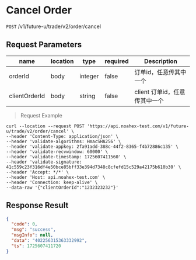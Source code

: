 # Cancel Order

`POST` /v1/future-u/trade/v2/order/cancel

## Request Parameters

| name          | location | type    | required | Description         |
|---------------|----------|---------|----------|---------------------|
| orderId       | body     | integer | false    | 订单id，任意传其中一个        |
| clientOrderId | body     | string  | false    | client 订单id，任意传其中一个 |

> Request Example

```shell
curl --location --request POST 'https://api.noahex-test.com/v1/future-u/trade/v2/order/cancel' \
--header 'Content-Type: application/json' \
--header 'validate-algorithms: HmacSHA256' \
--header 'validate-appkey: 2fa91add-388c-44f2-8365-f4b72886c135' \
--header 'validate-recvwindow: 60000' \
--header 'validate-timestamp: 1725607411560' \
--header 'validate-signature: 41c559c23f316df4e50bce85bff33e394d7348c8cfefd15c529a42175b610b30' \
--header 'Accept: */*' \
--header 'Host: api.noahex-test.com' \
--header 'Connection: keep-alive' \
--data-raw '{"clientOrderId":"1232323232"}'

```

## Response Result

```json
{
  "code": 0,
  "msg": "success",
  "msgInfo": null,
  "data": "402256315363332992",
  "ts": 1725607411720
}
```

